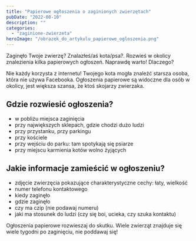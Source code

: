 ```yaml
---
title: "Papierowe ogłoszenia o zaginionych zwierzętach"
pubDate: "2022-08-10"
description: ""
categories: 
  - "zaginione-zwierzeta"
heroImage: "/obrazek_do_artykulu_papierowe_ogloszenia.png"
---
```


Zaginęło Twoje zwierzę? Znalazłeś/aś kota/psa?. Rozwieś w okolicy znalezienia kilka papierowych ogłoszeń. Naprawdę warto! Dlaczego?

<!--more-->

Nie każdy korzysta z internetu! Twojego kota mogła znaleźć starsza osoba, która nie używa Facebooka. Ogłoszenia papierowe są widoczne dla osób w okolicy, jest większa szansa, że ktoś skojarzy zwierzaka.

## Gdzie rozwiesić ogłoszenia?

- w pobliżu miejsca zaginięcia
- przy największych sklepach, gdzie chodzi dużo ludzi
- przy przystanku, przy parkingu
- przy kościele
- przy wejściu do parku: tam spotykają się psiarze
- przy miejscu karmienia kotów wolno żyjących

## Jakie informacje zamieścić w ogłoszeniu?

- zdjęcie zwierzęcia pokazujące charakterystyczne cechy: łaty, wielkość
- numer telefonu kontaktowego
- kiedy zaginęło
- gdzie zaginęło
- czy ma czip (nie podawaj numeru)
- jaki ma stosunek do ludzi (czy się boi, ucieka, czy szuka kontaktu)

Ogłoszenia papierowe rozwieszaj do skutku. Wiele zwierząt znajduje się wiele tygodni po zaginięciu, nie poddawaj się!
